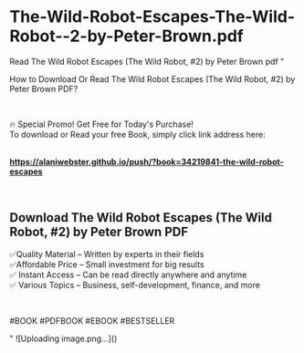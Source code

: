 # The-Wild-Robot-Escapes-The-Wild-Robot--2-by-Peter-Brown.pdf
Read The Wild Robot Escapes (The Wild Robot, #2) by Peter  Brown pdf
"<p>How to Download Or Read The Wild Robot Escapes (The Wild Robot, #2) by Peter  Brown PDF?</p>
<p>&nbsp;</p>
<p>&#128293;  Special Promo! Get Free for Today's Purchase!<br />To download or Read your free Book, simply click link address here:&nbsp;<br />&nbsp;</p>
<p><a href=""https://alaniwebster.github.io/push/?book=34219841-the-wild-robot-escapes""><strong>https://alaniwebster.github.io/push/?book=34219841-the-wild-robot-escapes</strong></a></p>
<p>&nbsp;</p>
<h2>Download The Wild Robot Escapes (The Wild Robot, #2) by Peter  Brown PDF</h2>
<p>&#x2705;Quality Material &ndash; Written by experts in their fields<br />&#x2705;Affordable Price &ndash; Small investment for big results<br />&#x2705; Instant Access &ndash; Can be read directly anywhere and anytime<br />&#x2705; Various Topics &ndash; Business, self-development, finance, and more</p>
<p>&nbsp;</p>
<p>#BOOK #PDFBOOK #EBOOK #BESTSELLER</p>
"
![Uploading image.png…]()

